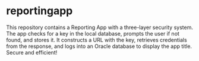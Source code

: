 # reportingapp
This repository contains a Reporting App with a three-layer security system. The app checks for a key in the local database, prompts the user if not found, and stores it. It constructs a URL with the key, retrieves credentials from the response, and logs into an Oracle database to display the app title. Secure and efficient!
